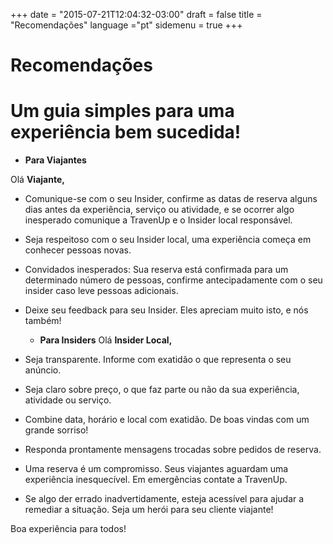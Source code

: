 +++
date = "2015-07-21T12:04:32-03:00"
draft = false
title = "Recomendações"
language ="pt"
sidemenu = true
+++

# Recomendações
# Um guia simples para uma experiência bem sucedida!

  * **Para Viajantes**

Olá **Viajante,**
* Comunique-se com o seu Insider, confirme as datas de reserva alguns dias antes da experiência, serviço ou atividade, e se ocorrer algo inesperado comunique a TravenUp e o Insider local responsável.
* Seja respeitoso com o seu Insider local, uma experiência começa em conhecer pessoas novas. 
* Convidados inesperados: Sua reserva está confirmada para um determinado número de pessoas, confirme antecipadamente com o seu insider caso leve pessoas adicionais.
* Deixe seu feedback para seu Insider. Eles apreciam muito isto, e nós também!



  * **Para Insiders**
Olá **Insider Local,**
* Seja transparente. Informe com exatidão o que representa o seu anúncio. 
* Seja claro sobre preço, o que faz parte ou não da sua experiência, atividade ou serviço.
* Combine data, horário e local com exatidão. De boas vindas com um grande sorriso!
* Responda prontamente mensagens trocadas sobre pedidos de reserva.
* Uma reserva é um compromisso. Seus viajantes aguardam uma experiência inesquecível. Em emergências contate a TravenUp.
* Se algo der errado inadvertidamente, esteja acessível para ajudar a remediar a situação. Seja um herói para seu cliente viajante!


Boa experiência para todos!
